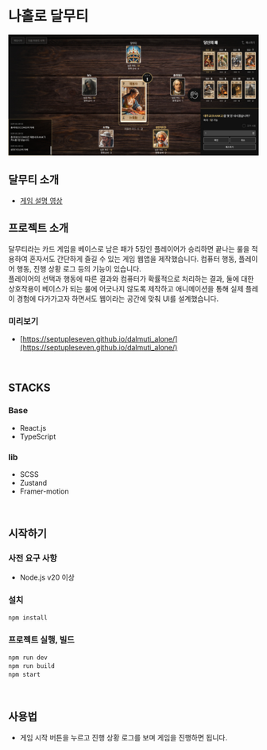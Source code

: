 # 나홀로 달무티
<p align="center">
    <img src=".readme/preview.jpg" />
</p>

## 달무티 소개
- [게임 설명 영상](https://youtu.be/sO-vxnoL31A?si=ls5eMAc9QKEPIoIs)

## 프로젝트 소개
달무티라는 카드 게임을 베이스로 남은 패가 5장인 플레이어가 승리하면 끝나는 룰을 적용하여 혼자서도 간단하게 즐길 수 있는 게임 웹앱을 제작했습니다. 컴퓨터 행동, 플레이어 행동, 진행 상황 로그 등의 기능이 있습니다.<br/>
플레이어의 선택과 행동에 따른 결과와 컴퓨터가 확률적으로 처리하는 결과, 둘에 대한 상호작용이 베이스가 되는 룰에 어긋나지 않도록 제작하고 애니메이션을 통해 실제 플레이 경험에 다가가고자 하면서도 웹이라는 공간에 맞춰 UI를 설계했습니다.<br/>
### 미리보기
- [https://septupleseven.github.io/dalmuti_alone/](https://septupleseven.github.io/dalmuti_alone/)
<br/>

## STACKS   
### Base
- React.js
- TypeScript
### lib
- SCSS
- Zustand
- Framer-motion
<br/>

## 시작하기
### 사전 요구 사항
- Node.js v20 이상

### 설치
```bash
npm install
```

### 프로젝트 실행, 빌드
```bash
npm run dev
npm run build
npm start
```
<br/>

## 사용법   
- 게임 시작 버튼을 누르고 진행 상황 로그를 보며 게임을 진행하면 됩니다.

